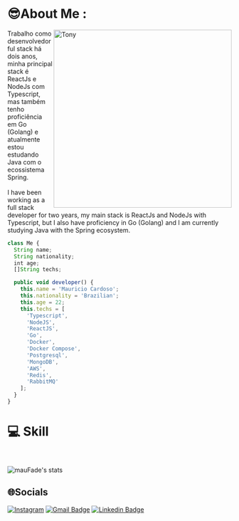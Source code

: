 # 😎About Me :
<img max-width="400px" width="400px" align="right" alt="Tony" src="https://media4.giphy.com/media/12nyqXsnSLt6k8/giphy.gif"/>

Trabalho como desenvolvedor ful stack há dois anos, minha principal stack é ReactJs e NodeJs com Typescript, mas também tenho proficiência em Go (Golang) e atualmente estou estudando Java com o ecossistema Spring. <br/><br/>
I have been working as a full stack developer for two years, my main stack is ReactJs and NodeJs with Typescript, but I also have proficiency in Go (Golang) and I am currently studying Java with the Spring ecosystem.

```ts
class Me {
  String name;
  String nationality;
  int age;
  []String techs;

  public void developer() {
    this.name = 'Mauricio Cardoso';
    this.nationality = 'Brazilian';
    this.age = 22;
    this.techs = [
      'Typescript',
      'NodeJS',
      'ReactJS',
      'Go',
      'Docker',
      'Docker Compose',
      'Postgresql',
      'MongoDB',
      'AWS',
      'Redis',
      'RabbitMQ'
    ];
  }
}
 ```

# 💻 Skill
<br />

![mauFade's stats](https://github-readme-stats.vercel.app/api/top-langs/?username=mauFade&hide_border=true&layout=compact&langs_count=16&theme=radical)

## 🌐Socials
[![Instagram](https://img.shields.io/badge/Instagram-6633cc?style=flat-square&logo=Instagram&logoColor=white)](https://instagram.com/maucardooso)  [![Gmail Badge](https://img.shields.io/badge/-mauricio.cds00@gmail.com-6633cc?style=flat-square&logo=Gmail&logoColor=white&link=mailto:mauricio.cds00@gmail.com)](mailto:mauricio.cds00@gmail.com) [![Linkedin Badge](https://img.shields.io/badge/-Mauricio%20Cardoso-6633cc?style=flat-square&logo=Linkedin&logoColor=white&link=https://www.linkedin.com/in/maucardooso/)](https://www.linkedin.com/in/maucardooso/) 
